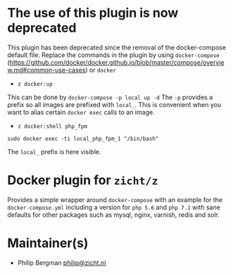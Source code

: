 # The use of this plugin is now deprecated
This plugin has been deprecated since the removal of the docker-compose default file.
Replace the commands in the plugin by using `docker-compose` (https://github.com/docker/docker.github.io/blob/master/compose/overview.md#common-use-cases) or `docker`

* `z docker:up`
 
This can be done by `docker-compose -p local up -d`
The `-p` provides a prefix so all images are prefixed with `local_`. This is convenient when you want to alias certain `docker exec` calls to an image.

* `z docker:shell php_fpm`

`sudo docker exec -ti local_php_fpm_1 "/bin/bash"`

The `local_` prefix is here visible.

# Docker plugin for `zicht/z` 

Provides a simple wrapper around `docker-compose` with an example for
the `docker-compose.yml` including a version for `php 5.6` and `php 7.1` with sane defaults for other packages such as mysql, nginx, varnish, redis and solr.

# Maintainer(s)
* Philip Bergman <philip@zicht.nl>
